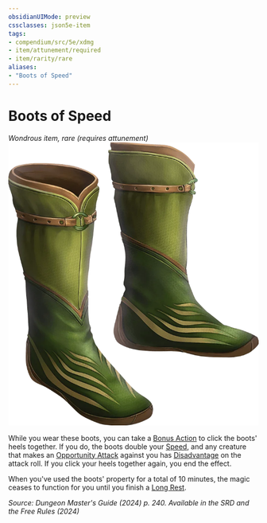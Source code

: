 ```yaml
---
obsidianUIMode: preview
cssclasses: json5e-item
tags:
- compendium/src/5e/xdmg
- item/attunement/required
- item/rarity/rare
aliases: 
- "Boots of Speed"
---
```

# Boots of Speed
*Wondrous item, rare (requires attunement)*  
![](/3-Mechanics/CLI/items/img/boots-of-speed.webp#right)


While you wear these boots, you can take a [Bonus Action](/3-Mechanics/CLI/variant-rules/bonus-action-xphb.md) to click the boots' heels together. If you do, the boots double your [Speed](/3-Mechanics/CLI/variant-rules/speed-xphb.md), and any creature that makes an [Opportunity Attack](actions.md#Opportunity%20Attack) against you has [Disadvantage](/3-Mechanics/CLI/variant-rules/disadvantage-xphb.md) on the attack roll. If you click your heels together again, you end the effect.

When you've used the boots' property for a total of 10 minutes, the magic ceases to function for you until you finish a [Long Rest](/3-Mechanics/CLI/variant-rules/long-rest-xphb.md).

*Source: Dungeon Master's Guide (2024) p. 240. Available in the <span title='Systems Reference Document (5.2)'>SRD</span> and the Free Rules (2024)*